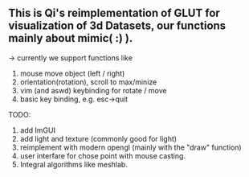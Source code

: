 ## This is Qi's reimplementation of GLUT for visualization of 3d Datasets, our functions mainly about mimic( :) ).
-> currently we support functions like
1. mouse move object (left / right)
2. orientation(rotation), scroll to max/minize
3. vim (and aswd) keybinding for rotate / move
4. basic key binding, e.g. esc->quit

TODO:
1. add ImGUI
2. add light and texture (commonly good for light)
3. reimplement with modern opengl (mainly with the "draw" function)
4. user interfare for chose point with mouse casting.
5. Integral algorithms like meshlab.